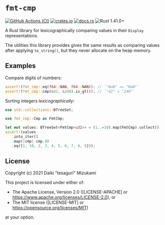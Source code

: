 # `fmt-cmp`

[![GitHub Actions (CI)](https://github.com/tesaguri/fmt-cmp/workflows/CI/badge.svg)](https://github.com/tesaguri/fmt-cmp/actions)
[![crates.io](https://img.shields.io/crates/v/fmt-cmp.svg)](https://crates.io/crates/fmt-cmp)
[![docs.rs](https://docs.rs/fmt-cmp/badge.svg)](https://docs.rs/fmt-cmp/)
![Rust 1.41.0+](https://img.shields.io/badge/rust-1.41.0%2B-blue.svg)

A Rust library for lexicographically comparing values in their `Display`
representations.

The utilities this library provides gives the same results as comparing values
after applying `to_string()`, but they never allocate on the heap memory.

<!-- TODO: Overview -->

## Examples

Compare digits of numbers:

```rust
assert!(fmt_cmp::eq(f64::NAN, f64::NAN)); // `"NaN" == "NaN"`
assert!(fmt_cmp::cmp(&42, &240).is_gt()); // `"42" > "240"`
```

Sorting integers _lexicographically_:

```rust
use std::collections::BTreeSet;

use fmt_cmp::Cmp as FmtCmp;

let mut values: BTreeSet<FmtCmp<u32>> = (1..=10).map(FmtCmp).collect();
assert!(values
   .into_iter()
   .map(|cmp| cmp.0)
   .eq([1, 10, 2, 3, 4, 5, 6, 7, 8, 9]));
```

## License

Copyright (c) 2021 Daiki "tesaguri" Mizukami

This project is licensed under either of:

- The Apache License, Version 2.0 ([LICENSE-APACHE] or <https://www.apache.org/licenses/LICENSE-2.0>), or
- The MIT license ([LICENSE-MIT] or <https://opensource.org/licenses/MIT>)

at your option.
